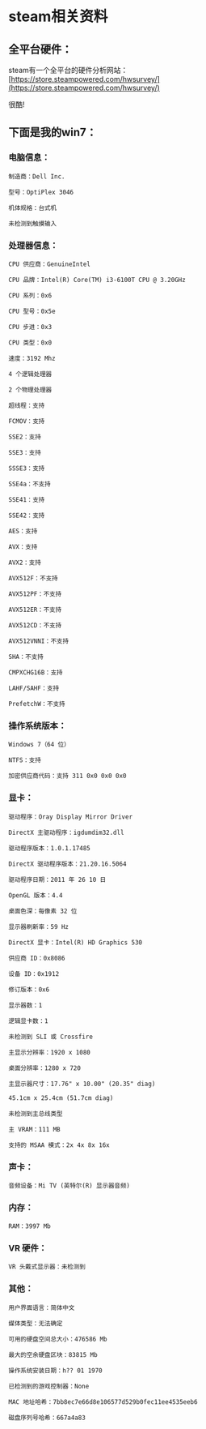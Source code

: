 # steam相关资料

## 全平台硬件：

steam有一个全平台的硬件分析网站：[https://store.steampowered.com/hwsurvey/](https://store.steampowered.com/hwsurvey/)

很酷!

## 下面是我的win7：

### 电脑信息：

```text
制造商：Dell Inc.

型号：OptiPlex 3046

机体规格：台式机

未检测到触摸输入
```

### 处理器信息：

```text
CPU 供应商：GenuineIntel

CPU 品牌：Intel(R) Core(TM) i3-6100T CPU @ 3.20GHz

CPU 系列：0x6

CPU 型号：0x5e

CPU 步进：0x3

CPU 类型：0x0

速度：3192 Mhz

4 个逻辑处理器

2 个物理处理器

超线程：支持

FCMOV：支持

SSE2：支持

SSE3：支持

SSSE3：支持

SSE4a：不支持

SSE41：支持

SSE42：支持

AES：支持

AVX：支持

AVX2：支持

AVX512F：不支持

AVX512PF：不支持

AVX512ER：不支持

AVX512CD：不支持

AVX512VNNI：不支持

SHA：不支持

CMPXCHG16B：支持

LAHF/SAHF：支持

PrefetchW：不支持
```

### 操作系统版本：

```text
Windows 7（64 位）

NTFS：支持

加密供应商代码：支持 311 0x0 0x0 0x0
```

### 显卡：

```text
驱动程序：Oray Display Mirror Driver

DirectX 主驱动程序：igdumdim32.dll

驱动程序版本：1.0.1.17485

DirectX 驱动程序版本：21.20.16.5064

驱动程序日期：2011 年 26 10 日

OpenGL 版本：4.4

桌面色深：每像素 32 位

显示器刷新率：59 Hz

DirectX 显卡：Intel(R) HD Graphics 530

供应商 ID：0x8086

设备 ID：0x1912

修订版本：0x6

显示器数：1

逻辑显卡数：1

未检测到 SLI 或 Crossfire

主显示分辨率：1920 x 1080

桌面分辨率：1280 x 720

主显示器尺寸：17.76" x 10.00" (20.35" diag)

45.1cm x 25.4cm (51.7cm diag)

未检测到主总线类型

主 VRAM：111 MB

支持的 MSAA 模式：2x 4x 8x 16x
```

### 声卡：

```text
音频设备：Mi TV (英特尔(R) 显示器音频)
```

### 内存：

```text
RAM：3997 Mb
```

### VR 硬件：

```text
VR 头戴式显示器：未检测到
```

### 其他：

```text
用户界面语言：简体中文

媒体类型：无法确定

可用的硬盘空间总大小：476586 Mb

最大的空余硬盘区块：83815 Mb

操作系统安装日期：һ?? 01 1970

已检测到的游戏控制器：None

MAC 地址哈希：7bb8ec7e66d8e106577d529b0fec11ee4535eeb6

磁盘序列号哈希：667a4a83
```

